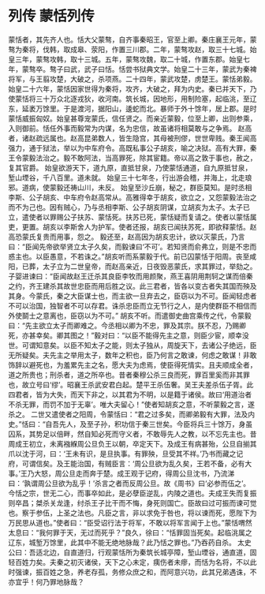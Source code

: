 # 列传 蒙恬列传
蒙恬者，其先齐人也。恬大父蒙骜，自齐事秦昭王，官至上卿。秦庄襄王元年，蒙骜为秦将，伐韩，取成皋、荥阳，作置三川郡。二年，蒙骜攻赵，取三十七城。始皇三年，蒙骜攻韩，取十三城。五年，蒙骜攻魏，取二十城，作置东郡。始皇七年，蒙骜卒。骜子曰武，武子曰恬。恬尝书狱典文学。始皇二十三年，蒙武为秦裨将军，与王翦攻楚，大破之，杀项燕。二十四年，蒙武攻楚，虏楚王。蒙恬弟毅。
始皇二十六年，蒙恬因家世得为秦将，攻齐，大破之，拜为内史。秦已并天下，乃使蒙恬将三十万众北逐戎狄，收河南。筑长城，因地形，用制险塞，起临洮，至辽东，延袤万馀里。于是渡河，据阳山，逶蛇而北。暴师于外十馀年，居上郡。是时蒙恬威振匈奴。始皇甚尊宠蒙氏，信任贤之。而亲近蒙毅，位至上卿，出则参乘，入则御前。恬任外事而毅常为内谋，名为忠信，故虽诸将相莫敢与之争焉。
赵高者，诸赵疏远属也。赵高昆弟数人，皆生隐宫，其母被刑僇，世世卑贱。秦王闻高强力，通于狱法，举以为中车府令。高既私事公子胡亥，喻之决狱。高有大罪，秦王令蒙毅法治之。毅不敢阿法，当高罪死，除其宦籍。帝以高之敦于事也，赦之，复其官爵。
始皇欲游天下，道九原，直抵甘泉，乃使蒙恬通道，自九原抵甘泉，堑山堙谷，千八百里。道未就。
始皇三十七年冬，行出游会稽，并海上，北走琅邪。道病，使蒙毅还祷山川，未反。
始皇至沙丘崩，秘之，群臣莫知。是时丞相李斯、公子胡亥、中车府令赵高常从。高雅得幸于胡亥，欲立之，又怨蒙毅法治之而不为己也。因有贼心，乃与丞相李斯、公子胡亥阴谋，立胡亥为太子。太子已立，遣使者以罪赐公子扶苏、蒙恬死。扶苏已死，蒙恬疑而复请之。使者以蒙恬属吏，更置。胡亥以李斯舍人为护军。使者还报，胡亥已闻扶苏死，即欲释蒙恬。赵高恐蒙氏复贵而用事，怨之。
毅还至，赵高因为胡亥忠计，欲以灭蒙氏，乃言曰：“臣闻先帝欲举贤立太子久矣，而毅谏曰‘不可’。若知贤而俞弗立，则是不忠而惑主也。以臣愚意，不若诛之。”胡亥听而系蒙毅于代。前已囚蒙恬于阳周。丧至咸阳，已葬，太子立为二世皇帝，而赵高亲近，日夜毁恶蒙氏，求其罪过，举劾之。
子婴进谏曰：“臣闻故赵王迁杀其良臣李牧而用颜聚，燕王喜阴用荆轲之谋而倍秦之约，齐王建杀其故世忠臣而用后胜之议。此三君者，皆各以变古者失其国而殃及其身。今蒙氏，秦之大臣谋士也，而主欲一旦弃去之，臣窃以为不可。臣闻轻虑者不可以治国，独智者不可以存君。诛杀忠臣而立无节行之人，是内使群臣不相信而外使鬬士之意离也，臣窃以为不可。”
胡亥不听。而遣御史曲宫乘传之代，令蒙毅曰：“先主欲立太子而卿难之。今丞相以卿为不忠，罪及其宗。朕不忍，乃赐卿死，亦甚幸矣。卿其图之！”毅对曰：“以臣不能得先主之意，则臣少宦，顺幸没世。可谓知意矣。以臣不知太子之能，则太子独从，周旋天下，去诸公子绝远，臣无所疑矣。夫先主之举用太子，数年之积也，臣乃何言之敢谏，何虑之敢谋！非敢饰辞以避死也，为羞累先主之名，愿大夫为虑焉，使臣得死情实。且夫顺成全者，道之所贵也；刑杀者，道之所卒也。昔者秦穆公杀三良而死，罪百里奚而非其罪也，故立号曰‘缪’。昭襄王杀武安君白起。楚平王杀伍奢。吴王夫差杀伍子胥。此四君者，皆为大失，而天下非之，以其君为不明，以是籍于诸侯。故曰‘用道治者不杀无罪，而罚不加于无辜’。唯大夫留心！”使者知胡亥之意，不听蒙毅之言，遂杀之。
二世又遣使者之阳周，令蒙恬曰：“君之过多矣，而卿弟毅有大罪，法及内史。”恬曰：“自吾先人，及至子孙，积功信于秦三世矣。今臣将兵三十馀万，身虽囚系，其势足以倍畔，然自知必死而守义者，不敢辱先人之教，以不忘先主也。昔周成王初立，未离襁緥周公旦负王以朝，卒定天下。及成王有病甚殆，公旦自揃其爪以沈于河，曰：‘王未有识，是旦执事。有罪殃，旦受其不祥。’乃书而藏之记府，可谓信矣。及王能治国，有贼臣言：‘周公旦欲为乱久矣，王若不备，必有大事。’王乃大怒，周公旦走而奔于楚。成王观于记府，得周公旦沈书，乃流涕曰：‘孰谓周公旦欲为乱乎！’杀言之者而反周公旦。故《周书》曰‘必参而伍之’。今恬之宗，世无二心，而事卒如此，是必孽臣逆乱，内陵之道也。夫成王失而复振则卒昌；桀杀关龙逢，纣杀王子比干而不悔，身死则国亡。臣故曰过可振而谏可觉也。察于参伍，上圣之法也。凡臣之言，非以求免于咎也，将以谏而死，愿陛下为万民思从道也。”使者曰：“臣受诏行法于将军，不敢以将军言闻于上也。”蒙恬喟然太息曰：“我何罪于天，无过而死乎？”良久，徐曰：“恬罪固当死矣。起临洮属之辽东，城堑万馀里，此其中不能无绝地脉哉？此乃恬之罪也。”乃吞药自杀。
太史公曰：吾适北边，自直道归，行观蒙恬所为秦筑长城亭障，堑山堙谷，通直道，固轻百姓力矣。夫秦之初灭诸侯，天下之心未定，痍伤者未瘳，而恬为名将，不以此时强谏，振百姓之急，养老存孤，务修众庶之和，而阿意兴功，此其兄弟遇诛，不亦宜乎！何乃罪地脉哉？
